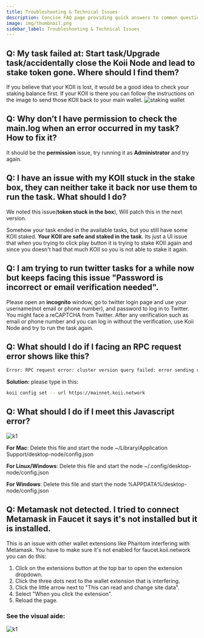 ```yaml
---
title: Troubleshooting & Technical Issues
description: Concise FAQ page providing quick answers to common questions about Troubleshooting & Technical Issues.
image: img/thumbnail.png
sidebar_label: Troubleshooting & Technical Issues
---
```



## Q: My task failed at: Start task/Upgrade task/accidentally close the Koii Node and lead to stake token gone. Where should I find them?

If you believe that your KOII is lost, it would be a good idea to check your staking balance first. If your KOII is there you can follow the instructions on the image to send those KOII back to your main wallet.
![staking wallet](../imageFaq/stakeWallet.png)

## Q: Why don’t I have permission to check the main.log when an error occurred in my task? How to fix it?

It should be the **permission** issue, try running it as **Administrator** and try again.

## Q: I have an issue with my KOII stuck in the stake box, they can neither take it back nor use them to run the task. What should I do?

We noted this issue(**token stuck in the box**), Will patch this in the next version.

Somehow your task ended in the available tasks, but you still have some KOII staked. **Your KOII are safe and staked in the task**. Its just a UI issue that when you trying to click play button it is trying to stake KOII again and since you doesn't had that much KOII so you is not able to stake it again.

## Q: I am trying to run twitter tasks for a while now but keeps facing this issue "Password is incorrect or email verification needed".

Please open an **incognito** window, go to twitter login page and use your username(not email or phone number), and password to log in to Twitter. You might face a reCAPTCHA from Twitter. After any verification such as email or phone number and you can log in without the verification, use Koii Node and try to run the task again.

## Q: What should I do if I facing  an RPC request error shows like this?

```sh
Error: RPC request error: cluster version query failed: error sending request for url (https://k2-testnet.koii.network/): error trying to connect: tcp connect error: A connection attempt failed because the connected party did not properly respond after a period of time, or established connection failed because connected host has failed to respond. (os error 10060)
```

**Solution:** please type in this:

```sh
koii config set -- url https://mainnet.koii.network
```

## Q: What should I do if I meet this Javascript error?

![k1](../imageFaq/JSerror1.png)

**For Mac**: Delete this file and start the node ~/Library/Application Support/desktop-node/config.json

**For Linux/Windows**: Delete this file and start the node ~/.config/desktop-node/config.json

**For Windows**: Delete this file and start the node %APPDATA%/desktop-node/config.json

<!--Keep this section in the very last please-->


## Q: Metamask not detected. I tried to connect Metamask in Faucet it says it's not installed but it is installed.

This is an issue with other wallet extensions like Phantom interfering with Metamask. You have to make sure it's not enabled for faucet.koii.network you can do this:

1. Click on the extensions button at the top bar to open the extension dropdown.
2. Click the three dots next to the wallet extension that is interfering.
3. Click the little arrow next to "This can read and change site data".
4. Select "When you click the extension".
5. Reload the page.

### See the visual aide:

![k1](../imageFaq/walletExtensionInterfering.png)
